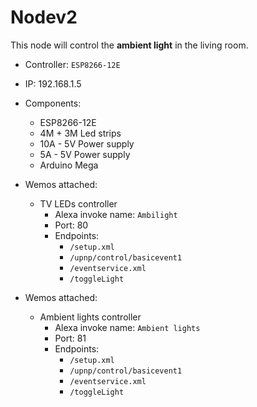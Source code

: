 # Nodev2

This node will control the __ambient light__ in the living room.

* Controller: `ESP8266-12E`
* IP: 192.168.1.5
* Components:
  * ESP8266-12E
  * 4M + 3M Led strips
  * 10A - 5V Power supply
  * 5A - 5V Power supply
  * Arduino Mega

* Wemos attached:
  * TV LEDs controller
    * Alexa invoke name: `Ambilight`
    * Port: 80
    * Endpoints:
      * `/setup.xml`
      * `/upnp/control/basicevent1`
      * `/eventservice.xml`
      * `/toggleLight`

* Wemos attached:
  * Ambient lights controller
    * Alexa invoke name: `Ambient lights`
    * Port: 81
    * Endpoints:
      * `/setup.xml`
      * `/upnp/control/basicevent1`
      * `/eventservice.xml`
      * `/toggleLight`
